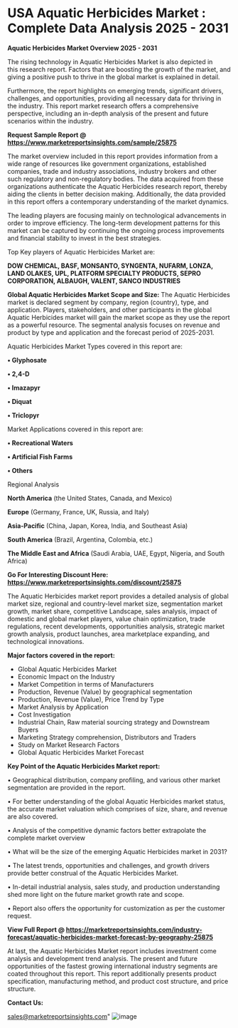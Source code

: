 # USA Aquatic Herbicides Market : Complete Data Analysis 2025 - 2031

<Strong> Aquatic Herbicides Market Overview 2025 - 2031</strong>

The rising technology in Aquatic Herbicides Market is also depicted in this research report. Factors that are boosting the growth of the market, and giving a positive push to thrive in the global market is explained in detail.

Furthermore, the report highlights on emerging trends, significant drivers, challenges, and opportunities, providing all necessary data for thriving in the industry. This report market research offers a comprehensive perspective, including an in-depth analysis of the present and future scenarios within the industry.

<strong>Request Sample Report @ <a href=https://www.marketreportsinsights.com/sample/25875>https://www.marketreportsinsights.com/sample/25875</a></strong>

The market overview included in this report provides information from a wide range of resources like government organizations, established companies, trade and industry associations, industry brokers and other such regulatory and non-regulatory bodies. The data acquired from these organizations authenticate the Aquatic Herbicides research report, thereby aiding the clients in better decision making. Additionally, the data provided in this report offers a contemporary understanding of the market dynamics.

The leading players are focusing mainly on technological advancements in order to improve efficiency. The long-term development patterns for this market can be captured by continuing the ongoing process improvements and financial stability to invest in the best strategies.

Top Key players of Aquatic Herbicides Market are:

<strong>DOW CHEMICAL, BASF, MONSANTO, SYNGENTA, NUFARM, LONZA, LAND OLAKES, UPL, PLATFORM SPECIALTY PRODUCTS, SEPRO CORPORATION, ALBAUGH, VALENT, SANCO INDUSTRIES</strong>

<strong><b>Global Aquatic Herbicides Market Scope and Size:</b></strong>
The Aquatic Herbicides market is declared segment by company, region (country), type, and application. Players, stakeholders, and other participants in the global Aquatic Herbicides market will gain the market scope as they use the report as a powerful resource. The segmental analysis focuses on revenue and product by type and application and the forecast period of 2025-2031.

Aquatic Herbicides Market Types covered in this report are:

<strong>• Glyphosate

• 2,4-D

• Imazapyr

• Diquat

• Triclopyr</strong>

Market Applications covered in this report are:

<strong>• Recreational Waters

• Artificial Fish Farms

• Others</strong> 

Regional Analysis

<strong>North America</strong> (the United States, Canada, and Mexico)

<strong>Europe</strong> (Germany, France, UK, Russia, and Italy)

<strong>Asia-Pacific</strong> (China, Japan, Korea, India, and Southeast Asia)

<strong>South America</strong> (Brazil, Argentina, Colombia, etc.)

<strong>The Middle East and Africa</strong> (Saudi Arabia, UAE, Egypt, Nigeria, and South Africa)

<strong>Go For Interesting Discount Here: <a href=https://www.marketreportsinsights.com/discount/25875>https://www.marketreportsinsights.com/discount/25875</a></strong>

The Aquatic Herbicides market report provides a detailed analysis of global market size, regional and country-level market size, segmentation market growth, market share, competitive Landscape, sales analysis, impact of domestic and global market players, value chain optimization, trade regulations, recent developments, opportunities analysis, strategic market growth analysis, product launches, area marketplace expanding, and technological innovations.

<strong><b>Major factors covered in the report:</b></strong>
<ul>
  <li>Global Aquatic Herbicides Market </li>
  <li>Economic Impact on the Industry</li>
  <li>Market Competition in terms of Manufacturers</li>
  <li>Production, Revenue (Value) by geographical segmentation</li>
  <li>Production, Revenue (Value), Price Trend by Type</li>
  <li>Market Analysis by Application</li>
  <li>Cost Investigation</li>
  <li>Industrial Chain, Raw material sourcing strategy and Downstream Buyers</li>
  <li>Marketing Strategy comprehension, Distributors and Traders</li>
  <li>Study on Market Research Factors</li>
  <li>Global Aquatic Herbicides Market Forecast</li>
</ul>

<strong><b>Key Point of the Aquatic Herbicides Market report:</b></strong>

• Geographical distribution, company profiling, and various other market segmentation are provided in the report.

• For better understanding of the global Aquatic Herbicides market status, the accurate market valuation which comprises of size, share, and revenue are also covered.

• Analysis of the competitive dynamic factors better extrapolate the complete market overview

• What will be the size of the emerging Aquatic Herbicides market in 2031?

• The latest trends, opportunities and challenges, and growth drivers provide better construal of the Aquatic Herbicides Market.

• In-detail industrial analysis, sales study, and production understanding shed more light on the future market growth rate and scope.

• Report also offers the opportunity for customization as per the customer request.

<strong><b>View Full Report @ <a href=https://marketreportsinsights.com/industry-forecast/aquatic-herbicides-market-forecast-by-geography-25875>https://marketreportsinsights.com/industry-forecast/aquatic-herbicides-market-forecast-by-geography-25875</a></b></strong>


At last, the Aquatic Herbicides Market report includes investment come analysis and development trend analysis. The present and future opportunities of the fastest growing international industry segments are coated throughout this report. This report additionally presents product specification, manufacturing method, and product cost structure, and price structure.

<strong>Contact Us:</strong>

sales@marketreportsinsights.com"
![image](https://github.com/user-attachments/assets/16fbb102-3df9-4bdd-81e9-6eafb37cb3e3)
